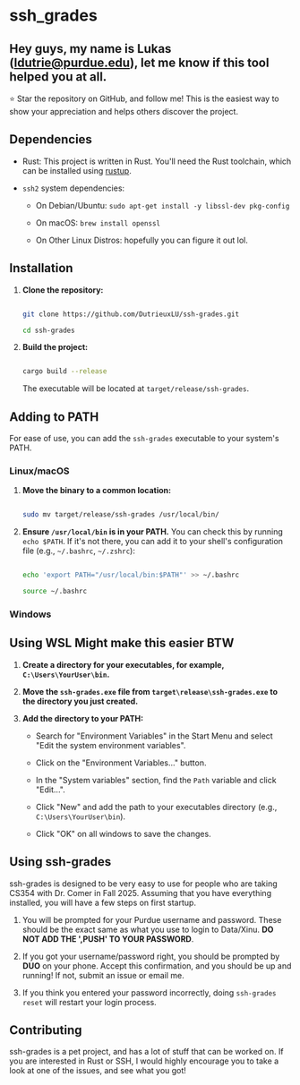 # ssh_grades

## Hey guys, my name is Lukas (ldutrie@purdue.edu), let me know if this tool helped you at all. 

⭐ Star the repository on GitHub, and follow me! This is the easiest way to show your appreciation and helps others discover the project.

## Dependencies


- Rust: This project is written in Rust. You'll need the Rust toolchain, which can be installed using [rustup](https://rustup.rs/).

- `ssh2` system dependencies:

    - On Debian/Ubuntu: `sudo apt-get install -y libssl-dev pkg-config`

    - On macOS: `brew install openssl`

    - On Other Linux Distros: hopefully you can figure it out lol.


## Installation


1. **Clone the repository:**

   ```bash

   git clone https://github.com/DutrieuxLU/ssh-grades.git

   cd ssh-grades

   ```


2. **Build the project:**

   ```bash

   cargo build --release

   ```

   The executable will be located at `target/release/ssh-grades`.


## Adding to PATH


For ease of use, you can add the `ssh-grades` executable to your system's PATH.


### Linux/macOS


1. **Move the binary to a common location:**

   ```bash

   sudo mv target/release/ssh-grades /usr/local/bin/

   ```


2. **Ensure `/usr/local/bin` is in your PATH.** You can check this by running `echo $PATH`. If it's not there, you can add it to your shell's configuration file (e.g., `~/.bashrc`, `~/.zshrc`):

   ```bash

   echo 'export PATH="/usr/local/bin:$PATH"' >> ~/.bashrc

   source ~/.bashrc

   ```


### Windows
## Using WSL Might make this easier BTW


1. **Create a directory for your executables, for example, `C:\Users\YourUser\bin`.**


2. **Move the `ssh-grades.exe` file from `target\release\ssh-grades.exe` to the directory you just created.**


3. **Add the directory to your PATH:**

   - Search for "Environment Variables" in the Start Menu and select "Edit the system environment variables".

   - Click on the "Environment Variables..." button.

   - In the "System variables" section, find the `Path` variable and click "Edit...".

   - Click "New" and add the path to your executables directory (e.g., `C:\Users\YourUser\bin`).

   - Click "OK" on all windows to save the changes.


## Using ssh-grades


ssh-grades is designed to be very easy to use for people who are taking CS354 with Dr. Comer in Fall 2025. Assuming that you have everything installed, you will have a few steps on first startup.


1. You will be prompted for your Purdue username and password. These should be the exact same as what you use to login to Data/Xinu. **DO NOT ADD THE ',PUSH' TO YOUR PASSWORD**.

2. If you got your username/password right, you should be prompted by **DUO** on your phone. Accept this confirmation, and you should be up and running! If not, submit an issue or email me.

3. If you think you entered your password incorrectly, doing `ssh-grades reset` will restart your login process.


## Contributing

ssh-grades is a pet project, and has a lot of stuff that can be worked on. If you are interested in Rust or SSH, I would highly encourage you to take a look at one of the issues, and see what you got! 
